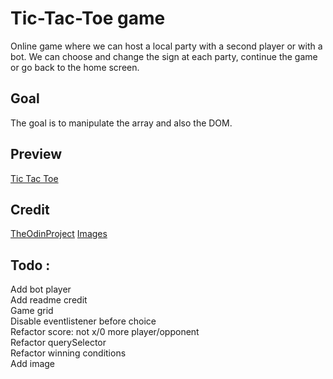 # Tic-Tac-Toe game
Online game where we can host a local party with a second player or with a bot.
We can choose and change the sign at each party, continue the game or go back to the home screen.
## Goal
The goal is to manipulate the array and also the DOM.
## Preview
[Tic Tac Toe](http://127.0.0.1:3000/index.html)

## Credit
[TheOdinProject](https://www.theodinproject.com/)
[Images]()

## Todo :
Add bot player  
Add readme credit  
Game grid  
    Disable eventlistener before choice    
    Refactor score: not x/0 more player/opponent  
    Refactor querySelector  
    Refactor winning conditions  
    Add image  
